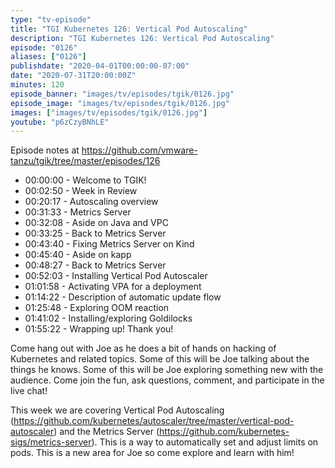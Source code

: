 ```yaml
---
type: "tv-episode"
title: "TGI Kubernetes 126: Vertical Pod Autoscaling"
description: "TGI Kubernetes 126: Vertical Pod Autoscaling"
episode: "0126"
aliases: ["0126"]
publishdate: "2020-04-01T00:00:00-07:00"
date: "2020-07-31T20:00:00Z"
minutes: 120
episode_banner: "images/tv/episodes/tgik/0126.jpg"
episode_image: "images/tv/episodes/tgik/0126.jpg"
images: ["images/tv/episodes/tgik/0126.jpg"]
youtube: "p6zCzyBNhLE"
---
```


Episode notes at https://github.com/vmware-tanzu/tgik/tree/master/episodes/126

- 00:00:00 - Welcome to TGIK!
- 00:02:50 - Week in Review
- 00:20:17 - Autoscaling overview
- 00:31:33 - Metrics Server
- 00:32:08 - Aside on Java and VPC
- 00:33:25 - Back to Metrics Server
- 00:43:40 - Fixing Metrics Server on Kind
- 00:45:40 - Aside on kapp
- 00:48:27 - Back to Metrics Server
- 00:52:03 - Installing Vertical Pod Autoscaler
- 01:01:58 - Activating VPA for a deployment
- 01:14:22 - Description of automatic update flow
- 01:25:48 - Exploring OOM reaction
- 01:41:02 - Installing/exploring Goldilocks
- 01:55:22 - Wrapping up! Thank you!

Come hang out with Joe as he does a bit of hands on hacking of Kubernetes and related topics. Some of this will be Joe talking about the things he knows. Some of this will be Joe exploring something new with the audience. Come join the fun, ask questions, comment, and participate in the live chat!

This week we are covering Vertical Pod Autoscaling (https://github.com/kubernetes/autoscaler/tree/master/vertical-pod-autoscaler) and the Metrics Server (https://github.com/kubernetes-sigs/metrics-server). This is a way to automatically set and adjust limits on pods.  This is a new area for Joe so come explore and learn with him!